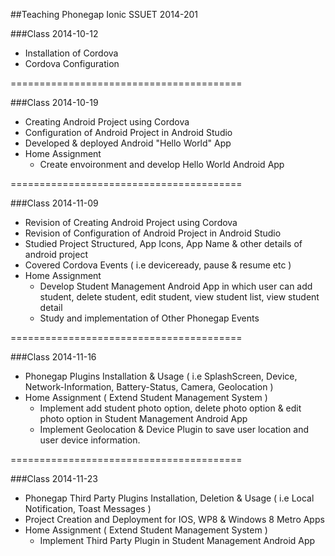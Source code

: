 ##Teaching Phonegap Ionic SSUET 2014-201

###Class 2014-10-12

* Installation of Cordova
* Cordova Configuration 

========================================

###Class 2014-10-19

* Creating Android Project using Cordova
* Configuration of Android Project in Android Studio
* Developed & deployed Android "Hello World" App
* Home Assignment
  - Create envoironment and develop Hello World Android App

========================================

###Class 2014-11-09

* Revision of Creating Android Project using Cordova
* Revision of Configuration of Android Project in Android Studio
* Studied Project Structured, App Icons, App Name & other details of android project
* Covered Cordova Events ( i.e deviceready, pause & resume etc )
* Home Assignment
  - Develop Student Management Android App in which user can add student, delete student, edit student, view student list, view student detail
  - Study and implementation of Other Phonegap Events

========================================

###Class 2014-11-16

* Phonegap Plugins Installation & Usage ( i.e SplashScreen, Device, Network-Information, Battery-Status, Camera, Geolocation  )
* Home Assignment ( Extend Student Management System )
  - Implement add student photo option, delete photo option & edit photo option in Student Management Android App
  - Implement Geolocation & Device Plugin to save user location and user device information.
  
========================================

###Class 2014-11-23

* Phonegap Third Party Plugins Installation, Deletion & Usage ( i.e Local Notification, Toast Messages )
* Project Creation and Deployment for IOS, WP8 & Windows 8 Metro Apps 
* Home Assignment ( Extend Student Management System )
  - Implement Third Party Plugin in Student Management Android App

